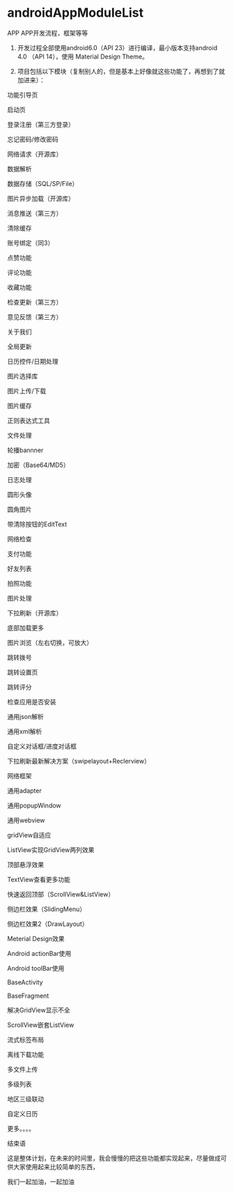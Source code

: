 # androidAppModuleList
APP
APP开发流程，框架等等

1. 开发过程全部使用android6.0（API 23）进行编译，最小版本支持android 4.0 （API 14），使用 Material Design Theme。

2. 项目包括以下模块（复制别人的，但是基本上好像就这些功能了，再想到了就加进来）：

功能引导页

启动页

登录注册（第三方登录）

忘记密码/修改密码

网络请求（开源库）

数据解析

数据存储（SQL/SP/File）

图片异步加载（开源库）

消息推送（第三方）

清除缓存

账号绑定（同3）

点赞功能

评论功能

收藏功能

检查更新（第三方）

意见反馈（第三方）

关于我们

全局更新

日历控件/日期处理

图片选择库

图片上传/下载

图片缓存

正则表达式工具

文件处理

轮播bannner

加密（Base64/MD5）

日志处理

圆形头像

圆角图片

带清除按钮的EditText

网络检查

支付功能

好友列表

拍照功能

图片处理

下拉刷新（开源库）

底部加载更多

图片浏览（左右切换，可放大）

跳转拨号

跳转设置页

跳转评分

检查应用是否安装

通用json解析

通用xml解析

自定义对话框/进度对话框

下拉刷新最新解决方案（swipelayout+Reclerview）

网络框架

通用adapter

通用popupWindow

通用webview

gridView自适应

ListView实现GridView两列效果

顶部悬浮效果

TextView查看更多功能

快速返回顶部（ScrollView&ListView）

侧边栏效果（SlidingMenu）

侧边栏效果2（DrawLayout）

Meterial Design效果

Android actionBar使用

Android toolBar使用

BaseActivity

BaseFragment

解决GridView显示不全

ScrollView嵌套ListView

流式标签布局

离线下载功能

多文件上传

多级列表

地区三级联动

自定义日历

更多。。。。

结束语

这是整体计划，在未来的时间里，我会慢慢的把这些功能都实现起来，尽量做成可供大家使用起来比较简单的东西，

我们一起加油，一起加油